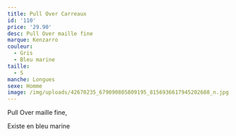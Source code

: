 ```yaml
---
title: Pull Over Carreaux
id: '110'
price: '29.90'
desc: Pull Over maille fine
marque: Kenzarro
couleur:
  - Gris
  - Bleu marine
taille:
  - S
manche: Longues
sexe: Homme
image: /img/uploads/42670235_679090805809195_8156936617945202688_n.jpg
---
```

Pull Over maille fine,

Existe en bleu marine
